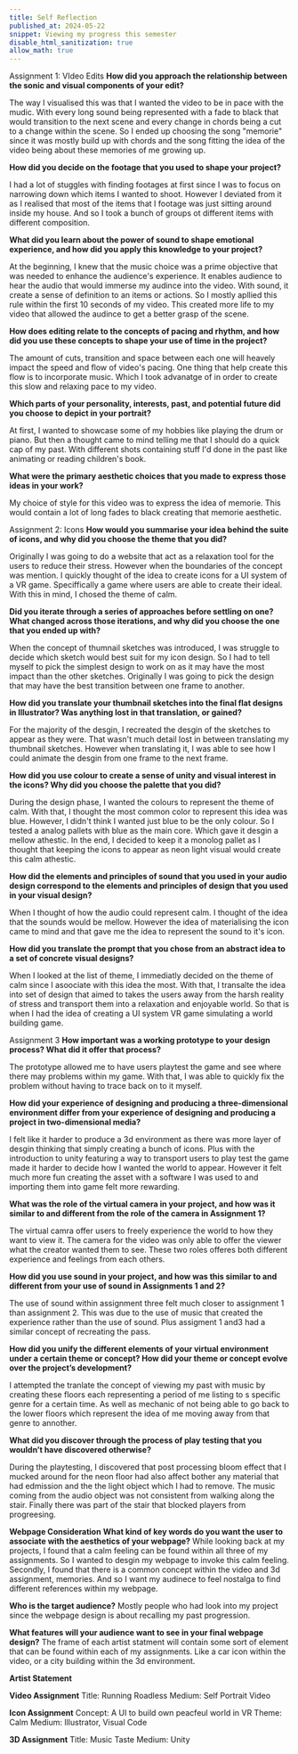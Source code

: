 ```yaml
---
title: Self Reflection
published_at: 2024-05-22
snippet: Viewing my progress this semester
disable_html_sanitization: true
allow_math: true
---
```


Assignment 1: VIdeo Edits
<strong>How did you approach the relationship between the sonic and visual components of
your edit?</strong>

The way I visualised this was that I wanted the video to be in pace with the mudic. With every long sound being represented with a fade to black that would transition to the next scene and every change in chords being a cut to a change within the scene. So I ended up choosing the song "memorie" since it was mostly build up with chords and the song fitting the idea of the video being about these memories of me growing up.

<strong>How did you decide on the footage that you used to shape your project?</strong>

I had a lot of stuggles with finding footages at first since I was to focus on narrowing down which items I wanted to shoot. However I deviated from it as I realised that most of the items that I footage was just sitting around inside my house. And so I took a bunch of groups ot different items with different composition. 

<strong>What did you learn about the power of sound to shape emotional experience, and how
did you apply this knowledge to your project?</strong>

At the beginning, I knew that the music choice was a prime objective that was needed to enhance the audience's experience. It enables audience to hear the audio that would immerse my audince into the video. 
With sound, it create a sense of definition to an items or actions. So I mostly apllied this rule within the first 10 seconds of my video. This created more life to my video that allowed the audince to get a better grasp of the scene. 

<strong>How does editing relate to the concepts of pacing and rhythm, and how did you use
these concepts to shape your use of time in the project?</strong>

The amount of cuts, transition and space between each one will heavely impact the speed and flow of video's pacing. One thing that help create this flow is to incorporate music. Which I took advanatge of in order to create this slow and relaxing pace to my video.  

<strong>Which parts of your personality, interests, past, and potential future did you choose to
depict in your portrait?</strong>

At first, I wanted to showcase some of my hobbies like playing the drum or piano. But then a thought came to mind telling me that I should do a quick cap of my past. With different shots containing stuff I'd done in the past like animating or reading children's book. 

<strong>What were the primary aesthetic choices that you made to express those ideas in your
work?</strong>

My choice of style for this video was to express the idea of memorie. This would contain a lot of long fades to black creating that memorie aesthetic.  

Assignment 2: Icons 
<strong>How would you summarise your idea behind the suite of icons, and why did you choose
the theme that you did?</strong>

Originally I was going to do a website that act as a relaxation tool for the users to reduce their stress. However when the boundaries of the concept was mention. I quickly thought of the idea to create icons for a UI system of a VR game. Speciffically a game where users are able to create their ideal. With this in mind, I chosed the theme of calm.    

<strong>Did you iterate through a series of approaches before settling on one? What changed
across those iterations, and why did you choose the one that you ended up with?</strong>

When the concept of thumnail sketches was introduced, I was struggle to decide which sketch would best suit for my icon design. So I had to tell myself to pick the simplest design to work on as it may have the most impact than the other sketches. Originally I was going to pick the design that may have the best transition between one frame to another.

<strong>How did you translate your thumbnail sketches into the final flat designs in Illustrator?
Was anything lost in that translation, or gained?</strong>

For the majority of the desgin, I recreated the desgin of the sketches to appear as they were. That wasn't much detail lost in between translating my thumbnail sketches. However when translating it, I was able to see how I could animate the desgin from one frame to the next frame.  

<strong>How did you use colour to create a sense of unity and visual interest in the icons? Why
did you choose the palette that you did?</strong>

During the design phase, I wanted the colours to represent the theme of calm. With that, I thought the most common color to represent this idea was blue. However, I didn't think I wanted just blue to be the only colour. So I tested a analog pallets with blue as the main core. Which gave it desgin a mellow athestic. In the end, I decided to keep it a monolog pallet as I thought that keeping the icons to appear as neon light visual would create this calm athestic. 

<strong>How did the elements and principles of sound that you used in your audio design
correspond to the elements and principles of design that you used in your visual design?</strong>

When I thought of how the audio could represent calm. I thought of the idea that the sounds would be mellow. However the idea of materialising the icon came to mind and that gave me the idea to represent the sound to it's icon.  

<strong>How did you translate the prompt that you chose from an abstract idea to a set of
concrete visual designs?</strong>

When I looked at the list of theme, I immediatly decided on the theme of calm since I asoociate with this idea the most. With that, I transalte the idea into set of design that aimed to takes the users away from the harsh reality of stress and transport them into a relaxation and enjoyable world. So that is when I had the idea of creating a UI system VR game simulating a world building game. 

Assignment 3
<strong>How important was a working prototype to your design process? What did it offer that
process?</strong>

The prototype allowed me to have users playtest the game and see where there may problems within my game. With that, I was able to quickly fix the problem without having to trace back on to it myself.  

<strong>How did your experience of designing and producing a three-dimensional environment
differ from your experience of designing and producing a project in two-dimensional
media?</strong>

I felt like it harder to produce a 3d environment as there was more layer of desgin thinking that simply creating a bunch of icons. Plus with the introduction to unity featuring a way to transport users to play test the game made it harder to decide how I wanted the world to appear. However it felt much more fun creating the asset with a software I was used to and importing them into game felt more rewarding. 

<strong>What was the role of the virtual camera in your project, and how was it similar to and
different from the role of the camera in Assignment 1?</strong>

The virtual camra offer users to freely experience the world to how they want to view it. The camera for the video was only able to offer the viewer what the creator wanted them to see. These two roles offeres both different experience and feelings from each others.  

<strong>How did you use sound in your project, and how was this similar to and different from your
use of sound in Assignments 1 and 2?</strong>

The use of sound within assignment three felt much closer to assignment 1 than assignment 2. This was due to the use of music that created the experience rather than the use of sound. Plus assigment 1 and3 had a similar concept of recreating the pass. 

<strong>How did you unify the different elements of your virtual environment under a certain theme
or concept? How did your theme or concept evolve over the project’s development?</strong>

I attempted the tranlate the concept of viewing my past with music by creating these floors each representing a period of me listing to s specific genre for a certain time. As well as mechanic of not being able to go back to the lower floors which represent the idea of me moving away from that genre to annother. 

<strong>What did you discover through the process of play testing that you wouldn’t have
discovered otherwise?</strong>

During the playtesting, I discovered that post processing bloom effect that I mucked around for the neon floor had also affect bother any material that had edmission and the the light object which I had to remove. The music coming from the audio object was not consistent from walking along the stair. Finally there was part of the stair that blocked players from progreesing.  

<strong>Webpage Consideration</strong>
<strong>What kind of key words do you want the user to associate with the aesthetics of your webpage?</strong>
While looking back at my projects, I found that a calm feeling can be found within all three of my assignments. So I wanted to desgin my webpage to invoke this calm feeling. Secondly, I found that there is a common concept within the video and 3d assignment, memories. And so I want my audinece to feel nostalga to find different references within my webpage. 

<strong>Who is the target audience?</strong>
Mostly people who had look into my project since the webpage design is about recalling my past progression. 

<strong>What features will your audience want to see in your final webpage design?</strong>
The frame of each artist statment will contain some sort of element that can be found within each of my assignments. Like a car icon within the video, or a city building within the 3d environment.  

<strong>Artist Statement</strong>

<strong>Video Assignment</strong>
Title: Running Roadless 
Medium: Self Portrait Video 


<strong>Icon Assignment</strong>
Concept: A UI to build own peacfeul world in VR
Theme: Calm 
Medium: Illustrator, Visual Code 

<strong>3D Assignment</strong>
Title: Music Taste 
Medium: Unity